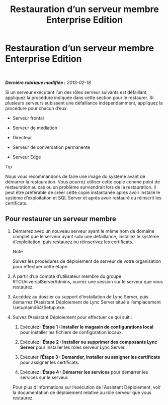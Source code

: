 ﻿---
title: Restauration d’un serveur membre Enterprise Edition
TOCTitle: Restauration d’un serveur membre Enterprise Edition
ms:assetid: d960b19c-2104-4719-b736-0d940f254d42
ms:mtpsurl: https://technet.microsoft.com/fr-fr/library/Hh202191(v=OCS.15)
ms:contentKeyID: 53095542
ms.date: 05/20/2016
mtps_version: v=OCS.15
ms.translationtype: HT
---

# Restauration d’un serveur membre Enterprise Edition

 

_**Dernière rubrique modifiée :** 2013-02-18_

Si un serveur exécutant l’un des rôles serveur suivants est défaillant, appliquez la procédure indiquée dans cette section pour le restaurer. Si plusieurs serveurs subissent une défaillance indépendamment, appliquez la procédure pour chacun d’eux.

  - Serveur frontal

  - Serveur de médiation

  - Directeur

  - Serveur de conversation permanente

  - Serveur Edge

> [!tip]  
> Nous vous recommandons de faire une image du système avant de démarrer la restauration. Vous pourrez utiliser cette copie comme point de restauration au cas où un problème surviendrait lors de la restauration. Il peut être préférable de créer cette copie instantanée après avoir installé le système d’exploitation et SQL Server et après avoir restauré ou réinscrit les certificats.

## Pour restaurer un serveur membre

1.  Démarrez avec un nouveau serveur ayant le même nom de domaine complet que le serveur ayant subi une défaillance, installez le système d’exploitation, puis restaurez ou réinscrivez les certificats.
    
    > [!NOTE]  
    > Suivez les procédures de déploiement de serveur de votre organisation pour effectuer cette étape.

2.  À partir d’un compte d’utilisateur membre du groupe RTCUniversalServerAdmins, ouvrez une session sur le serveur que vous restaurez.

3.  Accédez au dossier ou support d’installation de Lync Server, puis démarrez l’Assistant Déploiement de Lync Server situé à l’emplacement \\setup\\amd64\\Setup.exe.

4.  Suivez l’Assistant Déploiement pour effectuer ce qui suit :
    
    1.  Exécutez l’**Étape 1 : Installer le magasin de configurations local** pour installer les fichiers de configuration locaux.
    
    2.  Exécutez l’**Étape 2 : Installer ou supprimer des composants Lync Server** pour installer les rôles serveur Lync Server.
    
    3.  Exécuter l’**Étape 3 : Demander, installer ou assigner les certificats** pour assigner les certificats.
    
    4.  Exécutez l’**Étape 4 : Démarrer les services** pour démarrer les services sur le serveur.
    
    Pour plus d’informations sur l’exécution de l’Assistant Déploiement, voir la documentation de déploiement relative au rôle serveur que vous restaurez.

